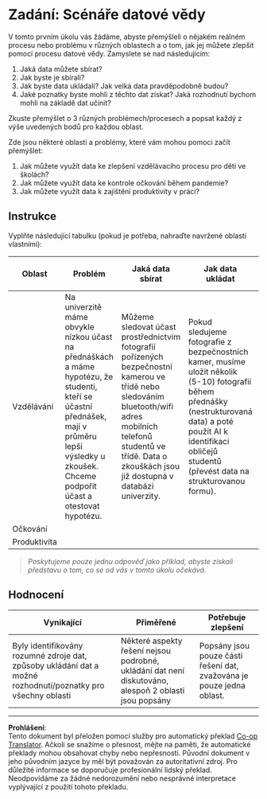 <!--
CO_OP_TRANSLATOR_METADATA:
{
  "original_hash": "a8f79b9c0484c35b4f26e8aec7fc4d56",
  "translation_date": "2025-08-26T15:26:20+00:00",
  "source_file": "1-Introduction/01-defining-data-science/solution/assignment.md",
  "language_code": "cs"
}
-->
# Zadání: Scénáře datové vědy

V tomto prvním úkolu vás žádáme, abyste přemýšleli o nějakém reálném procesu nebo problému v různých oblastech a o tom, jak jej můžete zlepšit pomocí procesu datové vědy. Zamyslete se nad následujícím:

1. Jaká data můžete sbírat?
1. Jak byste je sbírali?
1. Jak byste data ukládali? Jak velká data pravděpodobně budou?
1. Jaké poznatky byste mohli z těchto dat získat? Jaká rozhodnutí bychom mohli na základě dat učinit?

Zkuste přemýšlet o 3 různých problémech/procesech a popsat každý z výše uvedených bodů pro každou oblast.

Zde jsou některé oblasti a problémy, které vám mohou pomoci začít přemýšlet:

1. Jak můžete využít data ke zlepšení vzdělávacího procesu pro děti ve školách?
1. Jak můžete využít data ke kontrole očkování během pandemie?
1. Jak můžete využít data k zajištění produktivity v práci?

## Instrukce

Vyplňte následující tabulku (pokud je potřeba, nahraďte navržené oblasti vlastními):

| Oblast | Problém | Jaká data sbírat | Jak data ukládat | Jaké poznatky/rozhodnutí můžeme učinit | 
|--------|---------|------------------|------------------|----------------------------------------|
| Vzdělávání | Na univerzitě máme obvykle nízkou účast na přednáškách a máme hypotézu, že studenti, kteří se účastní přednášek, mají v průměru lepší výsledky u zkoušek. Chceme podpořit účast a otestovat hypotézu. | Můžeme sledovat účast prostřednictvím fotografií pořízených bezpečnostní kamerou ve třídě nebo sledováním bluetooth/wifi adres mobilních telefonů studentů ve třídě. Data o zkouškách jsou již dostupná v databázi univerzity. | Pokud sledujeme fotografie z bezpečnostních kamer, musíme uložit několik (5-10) fotografií během přednášky (nestrukturovaná data) a poté použít AI k identifikaci obličejů studentů (převést data na strukturovanou formu). | Můžeme vypočítat průměrná data o účasti pro každého studenta a zjistit, zda existuje nějaká korelace s výsledky zkoušek. O korelaci budeme více mluvit v sekci [pravděpodobnost a statistika](../../04-stats-and-probability/README.md). Abychom podpořili účast studentů, můžeme zveřejnit týdenní hodnocení účasti na školním portálu a losovat ceny mezi těmi s nejvyšší účastí. |
| Očkování | | | | |
| Produktivita | | | | |

> *Poskytujeme pouze jednu odpověď jako příklad, abyste získali představu o tom, co se od vás v tomto úkolu očekává.*

## Hodnocení

Vynikající | Přiměřené | Potřebuje zlepšení
--- | --- | -- |
Byly identifikovány rozumné zdroje dat, způsoby ukládání dat a možné rozhodnutí/poznatky pro všechny oblasti | Některé aspekty řešení nejsou podrobné, ukládání dat není diskutováno, alespoň 2 oblasti jsou popsány | Popsány jsou pouze části řešení dat, zvažována je pouze jedna oblast.

---

**Prohlášení**:  
Tento dokument byl přeložen pomocí služby pro automatický překlad [Co-op Translator](https://github.com/Azure/co-op-translator). Ačkoli se snažíme o přesnost, mějte na paměti, že automatické překlady mohou obsahovat chyby nebo nepřesnosti. Původní dokument v jeho původním jazyce by měl být považován za autoritativní zdroj. Pro důležité informace se doporučuje profesionální lidský překlad. Neodpovídáme za žádné nedorozumění nebo nesprávné interpretace vyplývající z použití tohoto překladu.
